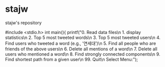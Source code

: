 # stajw
stajw's repository

#include <stdio.h>
int main(){
printf("0. Read data files\n
        1. display statistics\n
        2. Top 5 most tweeted words\n
        3. Top 5 most tweeted users\n
        4. Find users who tweeted a word (e.g., ’연세대’)\n
        5. Find all people who are friends of the above users\n
        6. Delete all mentions of a word\n
        7. Delete all users who mentioned a word\n
        8. Find strongly connected components\n
        9. Find shortest path from a given user\n
        99. Quit\n
        Select Menu:");
        
